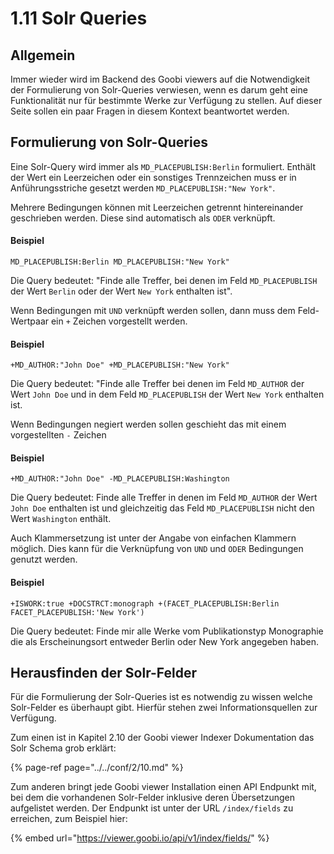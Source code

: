 # 1.11 Solr Queries

## Allgemein

Immer wieder wird im Backend des Goobi viewers auf die Notwendigkeit der Formulierung von Solr-Queries verwiesen, wenn es darum geht eine Funktionalität nur für bestimmte Werke zur Verfügung zu stellen. Auf dieser Seite sollen ein paar Fragen in diesem Kontext beantwortet werden.

## Formulierung von Solr-Queries

Eine Solr-Query wird immer als `MD_PLACEPUBLISH:Berlin` formuliert. Enthält der Wert ein Leerzeichen oder ein sonstiges Trennzeichen muss er in Anführungsstriche gesetzt werden `MD_PLACEPUBLISH:"New York"`. 

Mehrere Bedingungen können mit Leerzeichen getrennt hintereinander geschrieben werden. Diese sind automatisch als `ODER` verknüpft.

#### Beispiel

```text
MD_PLACEPUBLISH:Berlin MD_PLACEPUBLISH:"New York"
```

Die Query bedeutet: "Finde alle Treffer, bei denen im Feld `MD_PLACEPUBLISH` der Wert `Berlin` oder der Wert `New York` enthalten ist".

  
Wenn Bedingungen mit `UND` verknüpft werden sollen, dann muss dem Feld-Wertpaar ein `+` Zeichen vorgestellt werden.

#### Beispiel

```text
+MD_AUTHOR:"John Doe" +MD_PLACEPUBLISH:"New York"
```

Die Query bedeutet: "Finde alle Treffer bei denen im Feld `MD_AUTHOR` der Wert `John Doe` und in dem Feld `MD_PLACEPUBLISH` der Wert `New York` enthalten ist.



Wenn Bedingungen negiert werden sollen geschieht das mit einem vorgestellten `-` Zeichen

#### Beispiel

```text
+MD_AUTHOR:"John Doe" -MD_PLACEPUBLISH:Washington
```

Die Query bedeutet: Finde alle Treffer in denen im Feld `MD_AUTHOR` der Wert `John Doe` enthalten ist und gleichzeitig das Feld `MD_PLACEPUBLISH` nicht den Wert `Washington` enthält.

  
Auch Klammersetzung ist unter der Angabe von einfachen Klammern möglich. Dies kann für die Verknüpfung von `UND` und `ODER` Bedingungen genutzt werden.

#### Beispiel

```text
+ISWORK:true +DOCSTRCT:monograph +(FACET_PLACEPUBLISH:Berlin FACET_PLACEPUBLISH:'New York')
```

Die Query bedeutet: Finde mir alle Werke vom Publikationstyp Monographie die als Erscheinungsort entweder Berlin oder New York angegeben haben.

## Herausfinden der Solr-Felder

Für die Formulierung der Solr-Queries ist es notwendig zu wissen welche Solr-Felder es überhaupt gibt. Hierfür stehen zwei Informationsquellen zur Verfügung.

Zum einen ist in Kapitel 2.10 der Goobi viewer Indexer Dokumentation das Solr Schema grob erklärt:

{% page-ref page="../../conf/2/10.md" %}

Zum anderen bringt jede Goobi viewer Installation einen API Endpunkt mit, bei dem die vorhandenen Solr-Felder inklusive deren Übersetzungen aufgelistet werden. Der Endpunkt ist unter der URL `/index/fields` zu erreichen, zum Beispiel hier:

{% embed url="https://viewer.goobi.io/api/v1/index/fields/" %}



